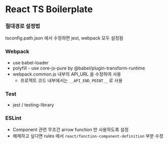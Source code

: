 # React TS Boilerplate

### 절대경로 설정법

tsconfig.path.json 에서 수정하면 jest, webpack 모두 설정됨

### Webpack

- use babel-loader
- polyfill - use core-js-pure by @babel/plugin-transform-runtime
- webpack.common.js 내부의 API_URL 을 수정하여 사용
  - 프로젝트 코드 내부에서는 `__API_END_POINT__` 로 사용

### Test

- jest / testing-library

### ESLint

- Component 관련 무조건 arrow function 만 사용하도록 설정
- 해제하고 싶다면 rules 에서 `react/function-component-definition` 부분 수정
